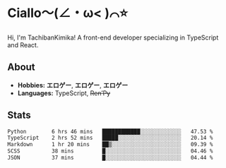 # Ciallo～(∠・ω< )⌒⭐️

Hi, I'm TachibanKimika! A front-end developer specializing in TypeScript and React.

## About
- **Hobbies:** **エロゲー**, **エロゲー**, **エロゲー**
- **Languages:** TypeScript, ~~Ren’Py~~

## Stats
<!--START_SECTION:waka-->

```txt
Python        6 hrs 46 mins   ████████████░░░░░░░░░░░░░   47.53 %
TypeScript    2 hrs 52 mins   █████░░░░░░░░░░░░░░░░░░░░   20.14 %
Markdown      1 hr 20 mins    ██▒░░░░░░░░░░░░░░░░░░░░░░   09.39 %
SCSS          38 mins         █░░░░░░░░░░░░░░░░░░░░░░░░   04.46 %
JSON          37 mins         █░░░░░░░░░░░░░░░░░░░░░░░░   04.44 %
```

<!--END_SECTION:waka-->

<!-- ![Metrics](https://metrics.lecoq.io/TachibanaKimika?template=classic&base.activity=0&base.community=0&base.repositories=0&languages=1&isocalendar=1&isocalendar.duration=half-year&languages.limit=8&languages.sections=most-used&languages.colors=github&languages.threshold=0%25&languages.indepth=false&languages.recent.load=300&languages.recent.days=14&config.timezone=Asia%2FShanghai)
 -->
